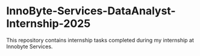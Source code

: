 # InnoByte-Services-DataAnalyst-Internship-2025
This repository contains internship tasks completed during my internship at Innobyte Services.
